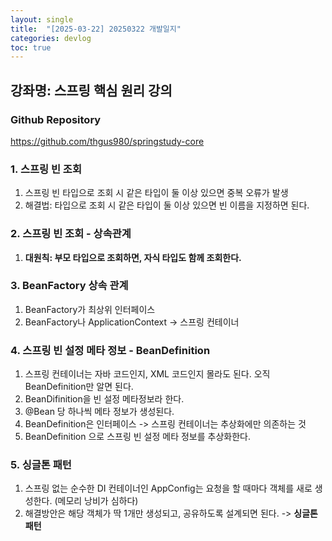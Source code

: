 ```yaml
---
layout: single
title:  "[2025-03-22] 20250322 개발일지"
categories: devlog
toc: true
---
```


## 강좌명: 스프링 핵심 원리 강의

### Github Repository
https://github.com/thgus980/springstudy-core

### 1. 스프링 빈 조회
1. 스프링 빈 타입으로 조회 시 같은 타입이 둘 이상 있으면 중복 오류가 발생
2. 해결법: 타입으로 조회 시 같은 타입이 둘 이상 있으면 빈 이름을 지정하면 된다.

### 2. 스프링 빈 조회 - 상속관계
1. **대원칙: 부모 타입으로 조회하면, 자식 타입도 함께 조회한다.**

### 3. BeanFactory 상속 관계
1. BeanFactory가 최상위 인터페이스
2. BeanFactory나 ApplicationContext -> 스프링 컨테이너

### 4. 스프링 빈 설정 메타 정보 - BeanDefinition
1. 스프링 컨테이너는 자바 코드인지, XML 코드인지 몰라도 된다. 오직 BeanDefinition만 알면 된다.
2. BeanDifinition을 빈 설정 메타정보라 한다.
3. @Bean 당 하나씩 메타 정보가 생성된다.
4. BeanDefinition은 인터페이스 -> 스프링 컨테이너는 추상화에만 의존하는 것
5. BeanDefinition 으로 스프링 빈 설정 메타 정보를 추상화한다.

### 5. 싱글톤 패턴
1. 스프링 없는 순수한 DI 컨테이너인 AppConfig는 요청을 할 때마다 객체를 새로 생성한다. (메모리 낭비가 심하다)
2. 해결방안은 해당 객체가 딱 1개만 생성되고, 공유하도록 설계되면 된다. -> **싱글톤 패턴**